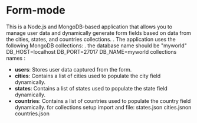# Form-mode
This is a Node.js and MongoDB-based application that allows you to manage user data and dynamically generate form fields based on data from the cities, states, and countries collections.
. The application uses the following MongoDB collections:
. the database name should be "myworld"
DB_HOST=localhost
DB_PORT=27017
DB_NAME=myworld
collections names :
- **users**: Stores user data captured from the form.
- **cities**: Contains a list of cities used to populate the city field dynamically.
- **states**: Contains a list of states used to populate the state field dynamically.
- **countries**: Contains a list of countries used to populate the country field dynamically.
for collections setup import and file:
states.json
cities.jsnon
countries.json
